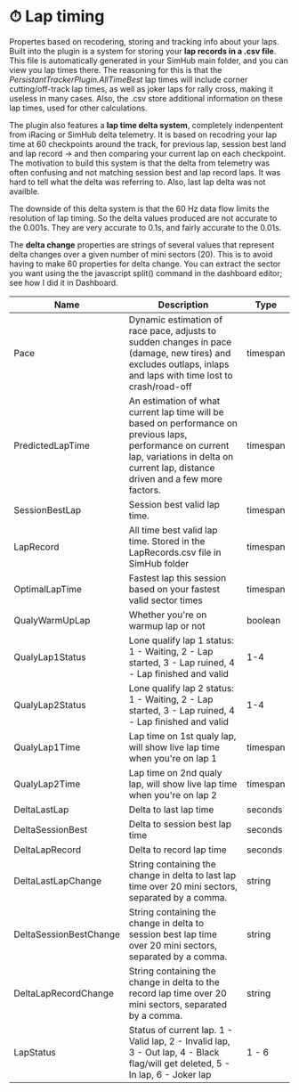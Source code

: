 # ⏱ Lap timing

Propertes based on recodering, storing and tracking info about your laps. Built into the plugin is a system for storing your **lap records in a .csv file**. This file is automatically generated in your SimHub main folder, and you can view you lap times there. The reasoning for this is that the _PersistantTrackerPlugin.AllTimeBest_ lap times will include corner cutting/off-track lap times, as well as joker laps for rally cross, making it useless in many cases. Also, the .csv store additional information on these lap times, used for other calculations.&#x20;

The plugin also features a **lap time delta system**, completely indenpentent from iRacing or SimHub delta telemetry. It is based on recodring your lap time at 60 checkpoints around the track, for previous lap, session best land and lap record -> and then comparing your current lap on each checkpoint. The motivation to build this system is that the delta from telemetry was often confusing and not matching session best and lap record laps. It was hard to tell what the delta was referring to. Also, last lap delta was not availble.&#x20;

The downside of this delta system is that the 60 Hz data flow limits the resolution of lap timing. So the delta values produced are not accurate to the 0.001s. They are very accurate to 0.1s, and fairly accurate to the 0.01s.&#x20;

The **delta change** properties are strings of several values that represent delta changes over a given number of mini sectors (20). This is to avoid having to make 60 properties for delta change. You can extract the sector you want using the the javascript split() command in the dashboard editor; see how I did it in Dashboard.

<table data-view="cards"><thead><tr><th>Name</th><th>Description</th><th>Type</th></tr></thead><tbody><tr><td>Pace</td><td>Dynamic estimation of race pace, adjusts to sudden changes in pace (damage, new tires) and excludes outlaps, inlaps and laps with time lost to crash/road-off</td><td>timespan</td></tr><tr><td>PredictedLapTime</td><td>An estimation of what current lap time will be based on performance on previous laps, performance on current lap, variations in delta on current lap, distance driven and a few more factors.</td><td>timespan</td></tr><tr><td>SessionBestLap</td><td>Session best valid lap time. </td><td>timespan</td></tr><tr><td>LapRecord</td><td>All time best valid lap time. Stored in the LapRecords.csv file in SimHub folder</td><td>timespan</td></tr><tr><td>OptimalLapTime</td><td>Fastest lap this session based on your fastest valid sector times</td><td>timespan</td></tr><tr><td>QualyWarmUpLap</td><td>Whether you're on warmup lap or not</td><td>boolean</td></tr><tr><td>QualyLap1Status</td><td>Lone qualify lap 1 status: 1 - Waiting, 2 - Lap started, 3 - Lap ruined, 4 - Lap finished and valid</td><td>1-4</td></tr><tr><td>QualyLap2Status</td><td>Lone qualify lap 2 status: 1 - Waiting, 2 - Lap started, 3 - Lap ruined, 4 - Lap finished and valid</td><td>1-4</td></tr><tr><td>QualyLap1Time</td><td>Lap time on 1st qualy lap, will show live lap time when you're on lap 1</td><td>timespan</td></tr><tr><td>QualyLap2Time</td><td>Lap time on 2nd qualy lap, will show live lap time when you're on lap 2</td><td>timespan</td></tr><tr><td>DeltaLastLap</td><td>Delta to last lap time</td><td>seconds</td></tr><tr><td>DeltaSessionBest</td><td>Delta to session best lap time</td><td>seconds</td></tr><tr><td>DeltaLapRecord</td><td>Delta to record lap time</td><td>seconds</td></tr><tr><td>DeltaLastLapChange</td><td>String containing the change in delta to last lap time over 20 mini sectors, separated by a comma. </td><td>string</td></tr><tr><td>DeltaSessionBestChange</td><td>String containing the change in delta to session best lap time over 20 mini sectors, separated by a comma. </td><td>string</td></tr><tr><td>DeltaLapRecordChange</td><td>String containing the change in delta to the record lap time over 20 mini sectors, separated by a comma. </td><td>string</td></tr><tr><td>LapStatus</td><td>Status of current lap. 1 - Valid lap, 2 - Invalid lap, 3 - Out lap, 4 - Black flag/will get deleted, 5 - In lap, 6 - Joker lap</td><td>1 - 6</td></tr></tbody></table>

